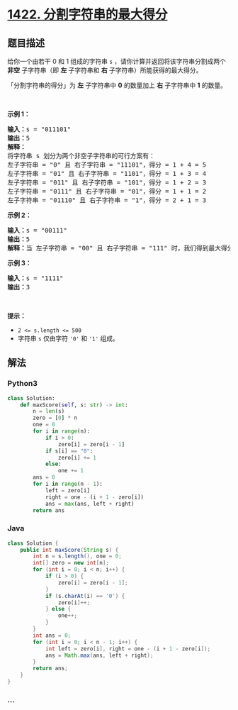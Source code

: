 # [1422. 分割字符串的最大得分](https://leetcode-cn.com/problems/maximum-score-after-splitting-a-string)



## 题目描述

<!-- 这里写题目描述 -->

<p>给你一个由若干 0 和 1 组成的字符串 <code>s</code> ，请你计算并返回将该字符串分割成两个 <strong>非空</strong> 子字符串（即&nbsp;<strong>左</strong> 子字符串和 <strong>右</strong> 子字符串）所能获得的最大得分。</p>

<p>「分割字符串的得分」为 <strong>左</strong> 子字符串中 <strong>0</strong> 的数量加上 <strong>右</strong> 子字符串中 <strong>1</strong> 的数量。</p>

<p>&nbsp;</p>

<p><strong>示例 1：</strong></p>

<pre><strong>输入：</strong>s = &quot;011101&quot;
<strong>输出：</strong>5 
<strong>解释：</strong>
将字符串 s 划分为两个非空子字符串的可行方案有：
左子字符串 = &quot;0&quot; 且 右子字符串 = &quot;11101&quot;，得分 = 1 + 4 = 5 
左子字符串 = &quot;01&quot; 且 右子字符串 = &quot;1101&quot;，得分 = 1 + 3 = 4 
左子字符串 = &quot;011&quot; 且 右子字符串 = &quot;101&quot;，得分 = 1 + 2 = 3 
左子字符串 = &quot;0111&quot; 且 右子字符串 = &quot;01&quot;，得分 = 1 + 1 = 2 
左子字符串 = &quot;01110&quot; 且 右子字符串 = &quot;1&quot;，得分 = 2 + 1 = 3
</pre>

<p><strong>示例 2：</strong></p>

<pre><strong>输入：</strong>s = &quot;00111&quot;
<strong>输出：</strong>5
<strong>解释：</strong>当 左子字符串 = &quot;00&quot; 且 右子字符串 = &quot;111&quot; 时，我们得到最大得分 = 2 + 3 = 5
</pre>

<p><strong>示例 3：</strong></p>

<pre><strong>输入：</strong>s = &quot;1111&quot;
<strong>输出：</strong>3
</pre>

<p>&nbsp;</p>

<p><strong>提示：</strong></p>

<ul>
	<li><code>2 &lt;= s.length &lt;= 500</code></li>
	<li>字符串 <code>s</code> 仅由字符 <code>&#39;0&#39;</code> 和 <code>&#39;1&#39;</code> 组成。</li>
</ul>


## 解法

<!-- 这里可写通用的实现逻辑 -->

<!-- tabs:start -->

### **Python3**

<!-- 这里可写当前语言的特殊实现逻辑 -->

```python
class Solution:
    def maxScore(self, s: str) -> int:
        n = len(s)
        zero = [0] * n
        one = 0
        for i in range(n):
            if i > 0:
                zero[i] = zero[i - 1]
            if s[i] == "0":
                zero[i] += 1
            else:
                one += 1
        ans = 0
        for i in range(n - 1):
            left = zero[i]
            right = one - (i + 1 - zero[i])
            ans = max(ans, left + right)
        return ans
```

### **Java**

<!-- 这里可写当前语言的特殊实现逻辑 -->

```java
class Solution {
    public int maxScore(String s) {
        int n = s.length(), one = 0;
        int[] zero = new int[n];
        for (int i = 0; i < n; i++) {
            if (i > 0) {
                zero[i] = zero[i - 1];
            }
            if (s.charAt(i) == '0') {
                zero[i]++;
            } else {
                one++;
            }
        }
        int ans = 0;
        for (int i = 0; i < n - 1; i++) {
            int left = zero[i], right = one - (i + 1 - zero[i]);
            ans = Math.max(ans, left + right);
        }
        return ans;
    }
}
```

### **...**

```

```

<!-- tabs:end -->
